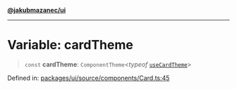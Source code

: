 [**@jakubmazanec/ui**](../README.md)

---

# Variable: cardTheme

> `const` **cardTheme**: `ComponentTheme`\<_typeof_ [`useCardTheme`](useCardTheme.md)\>

Defined in:
[packages/ui/source/components/Card.ts:45](https://github.com/jakubmazanec/tools/blob/a9ba87d349a220bbed24d161794f90a6ba6009e5/packages/ui/source/components/Card.ts#L45)
